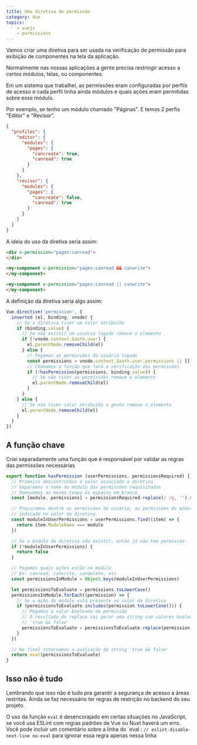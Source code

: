 ```yaml
---
title: Uma diretiva de permissão
category: Vue
topics: 
    - vuejs
    - permissions
---
```


Vamos criar uma diretiva para ser usada na verificação de permissão para exibição de componentes na tela da aplicação.

Normalmente nas nossas aplicações a gente precisa restringir acesso a certos módulos, telas, ou componentes.

Em um sistema que trabalhei, as permissões eram configuradas por perfils de acesso e cada perfil tinha ainda módulos e quais ações eram permitidas sobre esse módulo. 

<!--more-->

Por exemplo, se tenho um módulo chamado "Páginas". E temos 2 perfis  "Editor" e "Revisor".

```json
{
  "profiles": {
    "editor": {
      "modules": {
        "pages": {
          "cancreate": true,
          "canread": true
        }     
      }
    },
    "revisor": {
      "modules": {
        "pages": {
          "cancreate": false,
          "canread": true
        }     
      }
    }
  }
}
```

A ideia do uso da diretiva seria assim:

```html
<div v-permission="pages:canread">
</div>

<my-component v-permission="pages:canread && canwrite">
</my-component>

<my-component v-permission="pages:canread || canwrite">
</my-component>
```

A definição da diretiva seria algo assim:

```javascript
Vue.directive('permission', {
  inserted (el, binding, vnode) {
    // Se a diretiva tiver um valor atribuído
    if (binding.value) {
      // Se não existir um usuário logado remove o elemento
      if (!vnode.context.$auth.user) {
        el.parentNode.removeChild(el)
      } else {
        // Pegamos as permissões do usuário logado
        const permissions = vnode.context.$auth.user.permissions || []
        // Chamamos a função que fará a verificação das permissões
        if (!hasPermission(permissions, binding.value)) {
          // Se não tiver as permissões remove o elemento
          el.parentNode.removeChild(el)
        }
      }
    } else {
      // Se não tiver valor atribuído a gente remove o elemento
      el.parentNode.removeChild(el)
    }
  }
})
```

## A função chave

Criei separadamente uma função que é responsável por validar as regras das permissões necessárias

```javascript
export function hasPermission (userPermissions, permissionsRequired) {
  // Primeiro descontruímos o valor associado a diretiva
  // Separamos o nome do módulo das permissões requisitadas
  // Removemos ao mesmo tempo os espaços em branco
  const [module, permissions] = permissionsRequired.replace(/ /g, '').split(':')

  // Procuramos dentre as permissões do usuário, as permissões do módulo
  // indicado no valor da diretiva
  const moduleInUserPermissions = userPermissions.find((item) => {
    return item.ModuleName === module
  })

  // Se o módulo da diretiva não existir, então já não tem permissão
  if (!moduleInUserPermissions) {
    return false
  }

  // Pegamos quais ações estão no módulo
  // Ex: canread, canwrite, candelete, etc
  const permissionsInModule = Object.keys(moduleInUserPermissions)

  let permissionsToEvaluate = permissions.toLowerCase()
  permissionsInModule.forEach((permission) => {
    // Se a ação do módulo está presente no valor da diretiva
    if (permissionsToEvaluate.includes(permission.toLowerCase())) {
      // Pegamos o valor booleano da permissão
      // O resultado do replace vai gerar uma string com valores booleanos
      // 'true && false'
      permissionsToEvaluate = permissionsToEvaluate.replace(permission.toLowerCase(), moduleInUserPermissions[permission])
    }
  })

  // No final retornamos a avaliação da string 'true && false'
  return eval(permissionsToEvaluate)
}
```

## Isso não é tudo

Lembrando que isso não é tudo pra garantir a segurança de acesso a áreas restritas. Ainda se faz necessário ter regras de restrição no backend do seu projeto.

O uso da função `eval` é desencorajado em certas situações no JavaScript, se você usa ESLint com regras padrões de Vue ou Nuxt haverá um erro. Você pode incluir um comentário sobre a linha do `eval : ```// eslint-disable-next-line no-eval``` para ignorar essa regra apenas nessa linha